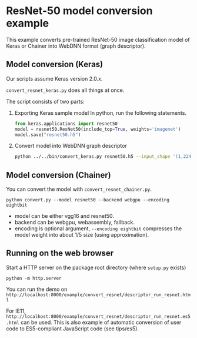 # ResNet-50 model conversion example
This example converts pre-trained ResNet-50 image classification model of Keras or Chainer into WebDNN format (graph descriptor).

## Model conversion (Keras)
Our scripts assume Keras version 2.0.x.

`convert_resnet_keras.py` does all things at once.

The script consists of two parts:

1. Exporting Keras sample model
    In python, run the following statements.

    ```python
    from keras.applications import resnet50
    model = resnet50.ResNet50(include_top=True, weights='imagenet')
    model.save("resnet50.h5")
    ```

2. Convert model into WebDNN graph descriptor
    ```sh
    python ../../bin/convert_keras.py resnet50.h5 --input_shape '(1,224,224,3)' --out output_keras
    ```

## Model conversion (Chainer)
You can convert the model with `convert_resnet_chainer.py`.

```
python convert.py --model resnet50 --backend webgpu --encoding eightbit
```

- model can be either vgg16 and resnet50.
- backend can be webgpu, webassembly, fallback.
- encoding is optional argument, `--encoding eightbit` compresses the model weight into about 1/5 size (using approximation).

## Running on the web browser
Start a HTTP server on the package root directory (where `setup.py` exists)
```
python -m http.server
```

You can run the demo on `http://localhost:8000/example/convert_resnet/descriptor_run_resnet.html`

For IE11, `http://localhost:8000/example/convert_resnet/descriptor_run_resnet.es5.html`
 can be used. This is also example of automatic conversion of user code to ES5-compliant JavaScript code (see tips/es5).
